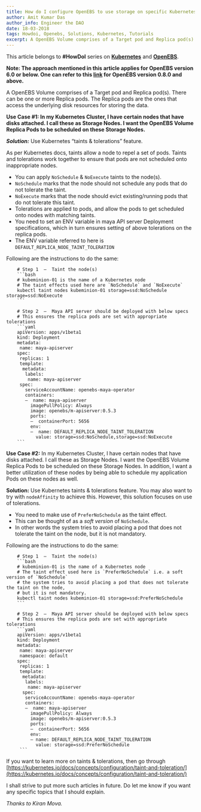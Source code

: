 ```yaml
---
title: How do I configure OpenEBS to use storage on specific Kubernetes nodes?
author: Amit Kumar Das
author_info: Engineer the DAO
date: 18-03-2018
tags: Howdoi, Openebs, Solutions, Kubernetes, Tutorials
excerpt: A OpenEBS Volume comprises of a Target pod and Replica pod(s). There can be one or more Replica pods. The Replica pods are the ones that access the underlying disk resources for storing the data.
---
```


This article belongs to **#HowDoI** series on [**Kubernetes**](https://kubernetes.io/) and [**OpenEBS**](https://openebs.io/).

**Note: The approach mentioned in this article applies for OpenEBS version 6.0 or below. One can refer to this [link](https://github.com/openebs/community/pull/20) for OpenEBS version 0.8.0 and above.**

A OpenEBS Volume comprises of a Target pod and Replica pod(s). There can be one or more Replica pods. The Replica pods are the ones that access the underlying disk resources for storing the data.

**Use Case #1: In my Kubernetes Cluster, I have certain nodes that have disks attached. I call these as Storage Nodes. I want the OpenEBS Volume Replica Pods to be scheduled on these Storage Nodes.**

**_Solution:_** Use Kubernetes “taints & tolerations” feature.

As per Kubernetes docs, taints allow a node to repel a set of pods. Taints and tolerations work together to ensure that pods are not scheduled onto inappropriate nodes.

- You can apply `NoSchedule` & `NoExecute` taints to the node(s).
- `NoSchedule` marks that the node should not schedule any pods that do not tolerate the taint.
- `NoExecute` marks that the node should evict existing/running pods that do not tolerate this taint.
- Tolerations are applied to pods, and allow the pods to get scheduled onto nodes with matching taints.
- You need to set an ENV variable in maya API server Deployment specifications, which in turn ensures setting of above tolerations on the replica pods.
- The ENV variable referred to here is `DEFAULT_REPLICA_NODE_TAINT_TOLERATION`

Following are the instructions to do the same:

````
    # Step 1  —  Taint the node(s)
    ```bash
    # kubeminion-01 is the name of a Kubernetes node
    # The taint effects used here are `NoSchedule` and `NoExecute`
    kubectl taint nodes kubeminion-01 storage=ssd:NoSchedule storage=ssd:NoExecute
    ```

    # Step 2  —  Maya API server should be deployed with below specs
    # This ensures the replica pods are set with appropriate tolerations
    ```yaml
    apiVersion: apps/v1beta1
    kind: Deployment
    metadata:
     name: maya-apiserver
    spec:
     replicas: 1
     template:
      metadata:
       labels:
        name: maya-apiserver
     spec:
       serviceAccountName: openebs-maya-operator
       containers:
       —  name: maya-apiserver
         imagePullPolicy: Always
         image: openebs/m-apiserver:0.5.3
         ports:
         —  containerPort: 5656
         env:
         —  name: DEFAULT_REPLICA_NODE_TAINT_TOLERATION
           value: storage=ssd:NoSchedule,storage=ssd:NoExecute
    ```
````

**Use Case #2:** In my Kubernetes Cluster, I have certain nodes that have disks attached. I call these as Storage Nodes. I want the OpenEBS Volume Replica Pods to be scheduled on these Storage Nodes. In addition, I want a better utilization of these nodes by being able to schedule my application Pods on these nodes as well.

**Solution:** Use Kubernetes taints & tolerations feature. You may also want to try with `nodeAffinity` to achieve this. However, this solution focuses on use of tolerations.

- You need to make use of `PreferNoSchedule` as the taint effect.
- This can be thought of as a _soft version_ of `NoSchedule`.
- In other words the system tries to avoid placing a pod that does not tolerate the taint on the node, but it is not mandatory.

Following are the instructions to do the same:

````
    # Step 1  —  Taint the node(s)
    ```bash
    # kubeminion-01 is the name of a Kubernetes node
    # The taint effect used here is `PreferNoSchedule` i.e. a soft version of `NoSchedule` 
    # the system tries to avoid placing a pod that does not tolerate the taint on the node,
    # but it is not mandatory.
    kubectl taint nodes kubeminion-01 storage=ssd:PreferNoSchedule
    ```

    # Step 2  —  Maya API server should be deployed with below specs
    # This ensures the replica pods are set with appropriate tolerations
    ```yaml
    apiVersion: apps/v1beta1
    kind: Deployment
    metadata:
     name: maya-apiserver
     namespace: default
    spec:
     replicas: 1
     template:
      metadata:
       labels:
        name: maya-apiserver
      spec:
       serviceAccountName: openebs-maya-operator
       containers:
       —  name: maya-apiserver
         imagePullPolicy: Always
         image: openebs/m-apiserver:0.5.3
         ports:
         —  containerPort: 5656
         env:
         — name: DEFAULT_REPLICA_NODE_TAINT_TOLERATION
           value: storage=ssd:PreferNoSchedule
     ```
````

If you want to learn more on taints & tolerations, then go through [https://kubernetes.io/docs/concepts/configuration/taint-and-toleration/](https://kubernetes.io/docs/concepts/configuration/taint-and-toleration/)

I shall strive to put more such articles in future. Do let me know if you want any specific topics that I should explain.

_Thanks to Kiran Mova._
